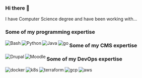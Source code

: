 ### Hi there 👋

   I have Computer Science degree and have been working with...

### Some of my programming expertise
[<img align="left" alt="Bash" src="https://img.shields.io/badge/Bash-%23A32D2A.svg?&style=for-the-badge&logo=shell&logoColor=white" />](#)  

[<img align="left" alt="Python" src="https://img.shields.io/badge/Python-%232b5b84.svg?&style=for-the-badge&logo=python&logoColor=white" />](#)  

[<img align="left" alt="Java" src="https://img.shields.io/badge/Java-%233a75b0.svg?&style=for-the-badge&logo=javascript&logoColor=white" />](#)  

[<img align="left" alt="go" src="https://img.shields.io/badge/go-%231DA1F2.svg?&style=for-the-badge&logo=go&logoColor=white" />](#)  

### Some of my CMS expertise

[<img align="left" alt="Drupal" src="https://img.shields.io/badge/Drupal-%23064771.svg?&style=for-the-badge&logo=drupal&logoColor=white" />](#)  

[<img align="left" alt="Moodle" src="https://img.shields.io/badge/Moodle-%23F98012.svg?&style=for-the-badge&logo=moodle&logoColor=white" />](#)  

### Some of my DevOps expertise

[<img align="left" alt="docker" src="https://img.shields.io/badge/docker%20-%2343853D.svg?&style=for-the-badge&logo=docker&logoColor=white" />](#)

[<img align="left" alt="k8s" src="https://img.shields.io/badge/kubernetes-%23326ce5.svg?style=for-the-badge&logo=kubernetes&logoColor=white" />](#)

[<img align="left" alt="terraform" src="https://img.shields.io/badge/terraform-%23844FBA.svg?&style=for-the-badge&logo=terraform&logoColor=white" />](#)

[<img align="left" alt="gcp" src="https://img.shields.io/badge/Google%20Cloud-gray?logo=googlecloud&logoColor=white&style=for-the-badge" />](#)

[<img align="left" alt="aws" src="https://img.shields.io/badge/Amazon%20AWS-%23232F3E?logo=amazon-aws&logoColor=white&style=for-the-badge" />](#)

<!--
**reinaldoc/reinaldoc** is a ✨ _special_ ✨ repository because its `README.md` (this file) appears on your GitHub profile.

Here are some ideas to get you started:

- 🔭 I’m currently working on ...
- 🌱 I’m currently learning ...
- 👯 I’m looking to collaborate on ...
- 🤔 I’m looking for help with ...
- 💬 Ask me about ...
- 📫 How to reach me: ...
- 😄 Pronouns: ...
- ⚡ Fun fact: ...
-->
